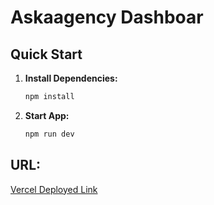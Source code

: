 # Askaagency Dashboar

## Quick Start

1. **Install Dependencies:**
   ```bash
   npm install

1. **Start App:**
   ```bash
   npm run dev

## URL:
   [Vercel Deployed Link](https://askaagency-dashboard.vercel.app/)
